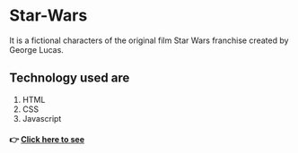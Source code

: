 # Star-Wars
It is a fictional characters of the original film Star Wars franchise created by George Lucas.

## Technology used are
1. HTML
2. CSS
3. Javascript

#### 👉 [ Click here to see](https://star-wars-kapilmogre1998.vercel.app/)
